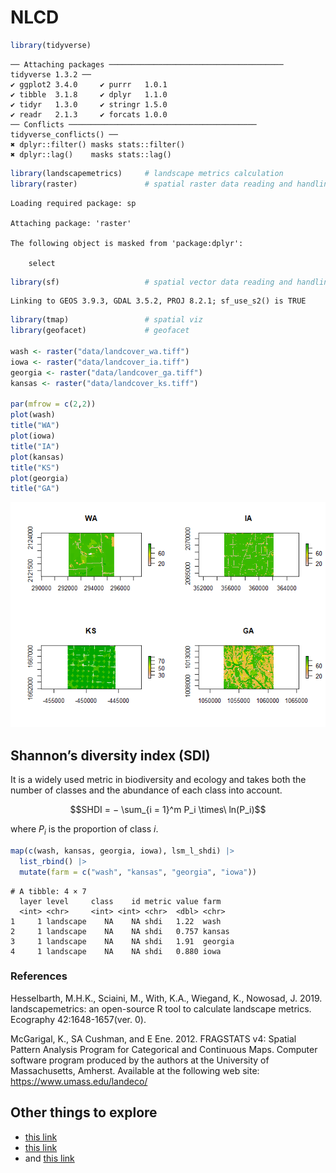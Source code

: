 NLCD
================

``` r
library(tidyverse)
```

    ── Attaching packages ─────────────────────────────────────── tidyverse 1.3.2 ──
    ✔ ggplot2 3.4.0     ✔ purrr   1.0.1
    ✔ tibble  3.1.8     ✔ dplyr   1.1.0
    ✔ tidyr   1.3.0     ✔ stringr 1.5.0
    ✔ readr   2.1.3     ✔ forcats 1.0.0
    ── Conflicts ────────────────────────────────────────── tidyverse_conflicts() ──
    ✖ dplyr::filter() masks stats::filter()
    ✖ dplyr::lag()    masks stats::lag()

``` r
library(landscapemetrics)     # landscape metrics calculation
library(raster)               # spatial raster data reading and handling
```

    Loading required package: sp

    Attaching package: 'raster'

    The following object is masked from 'package:dplyr':

        select

``` r
library(sf)                   # spatial vector data reading and handling
```

    Linking to GEOS 3.9.3, GDAL 3.5.2, PROJ 8.2.1; sf_use_s2() is TRUE

``` r
library(tmap)                 # spatial viz
library(geofacet)             # geofacet

wash <- raster("data/landcover_wa.tiff") 
iowa <- raster("data/landcover_ia.tiff") 
georgia <- raster("data/landcover_ga.tiff") 
kansas <- raster("data/landcover_ks.tiff") 

par(mfrow = c(2,2))
plot(wash)
title("WA")
plot(iowa)
title("IA")
plot(kansas)
title("KS")
plot(georgia)
title("GA")
```

![](nlcd_files/figure-commonmark/unnamed-chunk-1-1.png)

## Shannon’s diversity index (SDI)

It is a widely used metric in biodiversity and ecology and takes both
the number of classes and the abundance of each class into account.

$$SHDI = − \sum_{i = 1}^m ​P_i​ \times\ ln(P_i​)$$

where $P_i$ is the proportion of class $i$.

``` r
map(c(wash, kansas, georgia, iowa), lsm_l_shdi) |> 
  list_rbind() |> 
  mutate(farm = c("wash", "kansas", "georgia", "iowa"))
```

    # A tibble: 4 × 7
      layer level     class    id metric value farm   
      <int> <chr>     <int> <int> <chr>  <dbl> <chr>  
    1     1 landscape    NA    NA shdi   1.22  wash   
    2     1 landscape    NA    NA shdi   0.757 kansas 
    3     1 landscape    NA    NA shdi   1.91  georgia
    4     1 landscape    NA    NA shdi   0.880 iowa   

### References

Hesselbarth, M.H.K., Sciaini, M., With, K.A., Wiegand, K., Nowosad, J.
2019. landscapemetrics: an open-source R tool to calculate landscape
metrics. Ecography 42:1648-1657(ver. 0).

McGarigal, K., SA Cushman, and E Ene. 2012. FRAGSTATS v4: Spatial
Pattern Analysis Program for Categorical and Continuous Maps. Computer
software program produced by the authors at the University of
Massachusetts, Amherst. Available at the following web site:
https://www.umass.edu/landeco/

## Other things to explore

- [this
  link](https://smalltownbigdata.github.io/feb2021-landcover/feb2021-landcover.html)
- [this
  link](https://gatesdupontvignettes.com/2019/06/16/nlcd-velox-dplyr.html)
- and [this
  link](https://jakubnowosad.com/posts/2022-02-17-lsm-bp3/#reading-the-data)
